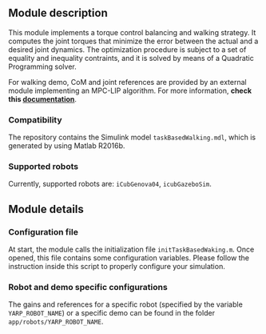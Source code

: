 ## Module description

This module implements a torque control balancing and walking strategy. It computes the joint torques that minimize the error between the actual and a desired joint dynamics. The optimization procedure is subject to a set of equality and inequality contraints, and it is solved by means of a Quadratic Programming solver.

For walking demo, CoM and joint references are provided by an external module implementing an MPC-LIP algorithm. For more information, **check this [documentation](https://github.com/loc2/component_wholebody-teleoperation/blob/master/doc/how_to_run_torqueWalking_simulations.md)**.

### Compatibility

The repository contains the Simulink model `taskBasedWalking.mdl`, which is generated by using Matlab R2016b.

### Supported robots

Currently, supported robots are: `iCubGenova04`, `icubGazeboSim`.

## Module details

### Configuration file

At start, the module calls the initialization file `initTaskBasedWaking.m`. Once opened, this file contains some configuration variables. Please follow the instruction inside this script to properly configure your simulation.

### Robot and demo specific configurations

The gains and references for a specific robot (specified by the variable `YARP_ROBOT_NAME`) or a specific demo can be found in the folder `app/robots/YARP_ROBOT_NAME`.

